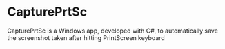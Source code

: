 # CapturePrtSc

CapturePrtSc is a Windows app, developed with C#, to automatically save the screenshot taken after hitting PrintScreen keyboard